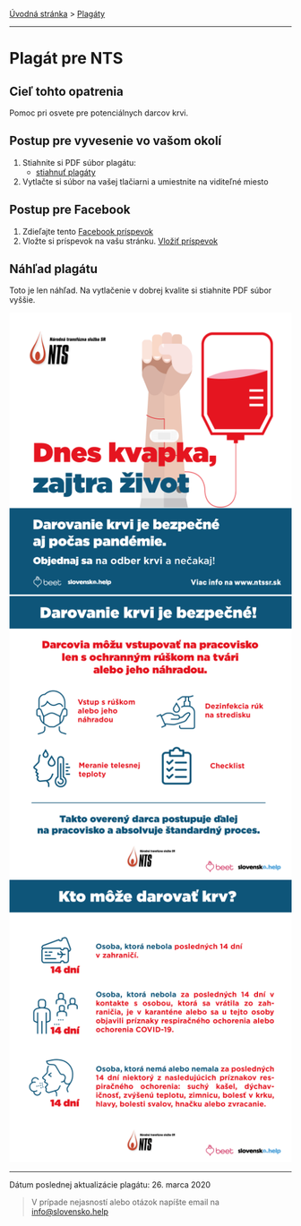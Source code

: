 [Úvodná stránka](../../) &gt; [Plagáty](../../projekty/plagaty.md)

***
# Plagát pre NTS

## Cieľ tohto opatrenia

Pomoc pri osvete pre potenciálnych darcov krvi.
## Postup pre vyvesenie vo vašom okolí

1. Stiahnite si PDF súbor plagátu:
    * [stiahnuť plagáty](../../files/nts/darovanie_krvi_beet_0.pdf)
2. Vytlačte si súbor na vašej tlačiarni a umiestnite na viditeľné miesto


## Postup pre Facebook

1. Zdieľajte tento [Facebook príspevok](https://www.facebook.com/izp.mzsr/posts/1548057722039864)
2. Vložte si príspevok na vašu stránku. [Vložiť príspevok](https://developers.facebook.com/docs/plugins/embedded-posts/?prefill_href=https%3A%2F%2Fwww.facebook.com%2Fizp.mzsr%2Fposts%2F1548057722039864#)


## Náhľad plagátu

Toto je len náhľad. Na vytlačenie v dobrej kvalite si stiahnite PDF súbor vyššie.

![](../../images/nts/darovanie_krvi_beet3.png)
![](../../images/nts/darovanie_krvi_beet4.png)
![](../../images/nts/darovanie_krvi_beet5.png)


***
Dátum poslednej aktualizácie plagátu: 26. marca 2020

> V prípade nejasností alebo otázok napíšte email na info@slovensko.help
